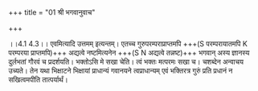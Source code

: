 +++
title = "01 श्री भगवानुवाच"

+++
  
  
।।4.1 4.3।। एवमित्यादि उत्तमम् इत्यन्तम्। एतच्च गुरुपरम्पराप्राप्तमपि +++(S परम्परायातमपि K परम्परया प्राप्तमपि)+++ अद्यत्वे नष्टमित्यनेन +++(S N अद्यत्वे तन्नष्ट)+++ भगवान् अस्य ज्ञानस्य दुर्लभतां गौरवं च प्रदर्शयति। भक्तोऽसि मे सखा चेति। त्वं भक्तः मत्परमः सखा च। चशब्देन अन्वाचय उच्यते। तेन यथा भिक्षाटने भिक्षायां प्राधान्यं गवानयने त्वप्राधान्यम् एवं भक्तिरत्र गुरुं प्रति प्रधानं न सखित्वमपीति तात्पर्यार्थं।
